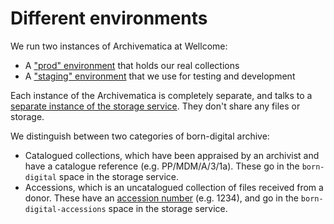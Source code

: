 # Different environments

We run two instances of Archivematica at Wellcome:

* A ["prod" environment](https://en.wikipedia.org/wiki/Deployment\_environment#Production) that holds our real collections
* A ["staging" environment](https://en.wikipedia.org/wiki/Deployment\_environment#Staging) that we use for testing and development

Each instance of the Archivematica is completely separate, and talks to a [separate instance of the storage service](https://github.com/wellcomecollection/storage-service#usage). They don't share any files or storage.

We distinguish between two categories of born-digital archive:

* Catalogued collections, which have been appraised by an archivist and have a catalogue reference (e.g. PP/MDM/A/3/1a). These go in the `born-digital` space in the storage service.
* Accessions, which is an uncatalogued collection of files received from a donor. These have an [accession number](https://en.wikipedia.org/wiki/Accession\_number\_\(cultural\_property\)) (e.g. 1234), and go in the `born-digital-accessions` space in the storage service.
